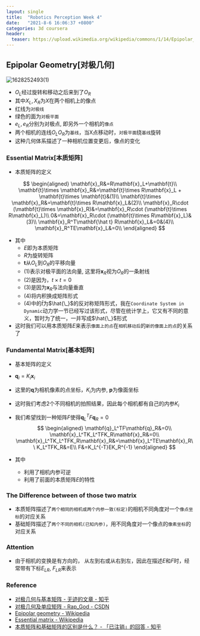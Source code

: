 ```yaml
---
layout: single
title:  "Robotics Perception Week 4"
date:   "2021-8-6 16:06:37 +0800"
categories: 3d coursera
header:
  teaser: https://upload.wikimedia.org/wikipedia/commons/1/14/Epipolar_geometry.svg
---
```


## Epipolar Geometry[对极几何]

<img src="https://upload.wikimedia.org/wikipedia/commons/1/14/Epipolar_geometry.svg" alt="1628252493(1)">

- $O_L$经过旋转和移动之后来到了$O_R$
- 其中$X_L,X_R$为$X$在两个相机上的像点
- 红线为`对极线`
- 绿色的面为`对极平面`
- $e_L, e_R$分别为对极点, 即另外一个相机的`像点`
- 两个相机的连线$O_LO_R$为`基线`，当X点移动时，`对极平面`绕`基线`旋转
- 这种几何体系描述了一种相机位置变更后，像点的变化

### Essential Matrix[本质矩阵]

- 本质矩阵的定义

$$
\begin{aligned}
    \mathbf{x}_R&=R\mathbf{x}_L+\mathbf{t}\\
    \mathbf{t}\times \mathbf{x}_R&=\mathbf{t}\times R\mathbf{x}_L + \mathbf{t}\times \mathbf{t}&(1)\\
    \mathbf{t}\times \mathbf{x}_R&=\mathbf{t}\times R\mathbf{x}_L&(2)\\
    \mathbf{x}_R\cdot (\mathbf{t}\times \mathbf{x}_R)&=\mathbf{x}_R\cdot (\mathbf{t}\times R\mathbf{x}_L)\\
    0&=\mathbf{x}_R\cdot (\mathbf{t}\times R\mathbf{x}_L)&(3)\\
    \mathbf{x}_R^T\mathbf{\hat t} R\mathbf{x}_L&=0&(4)\\
    \mathbf{x}_R^TE\mathbf{x}_L&=0\\
\end{aligned}
$$

- 其中
  - $E$即为本质矩阵
  - $R$为旋转矩阵
  - $\mathbf{t}$从$O_L$到$O_R$的平移向量
  - $(1)$表示对极平面的法向量, 这里将$\mathbf{x}_R$视为$O_R$的一条射线
  - $(2)$是因为，$t\times t=0$
  - $(3)$是因为$\mathbf{x}_R$与法向量垂直
  - $(4)$将内积换成矩阵形式
  - $(4)$中的$\hat t$为$\hat{\_}$的反对称矩阵形式，我在`Coordinate System in Dynamic`动力学一节已经写过该形式，尽管在统计学上，它又有不同的意义，暂时为了统一，一并写成$\hat{\_}$形式
- 这时我们可以用本质矩阵$E$来表示`像面上的点`在`相机移动后`的`新的像面上的点`的关系了

### Fundamental Matrix[基本矩阵]

- 基本矩阵的定义
- $\mathbf{q}_i=K_i\mathbf{x}_i$
- 这里的$\mathbf{q}$为相机像素的点坐标，$K_i$为内参, $\mathbf{p}$为像面坐标
- 这时我们考虑2个不同相机的拍照结果，因此每个相机都有自己的内参$K_i$
- 我们希望找到一种矩阵$F$使得$\mathbf{q}_L^TF\mathbf{q}_R=0$
$$
\begin{aligned}
    \mathbf{q}_L^TF\mathbf{q}_R&=0\\
    \mathbf{x}_L^TK_L^TFK_R\mathbf{x}_R&=0\\
    \mathbf{x}_L^TK_L^TFK_R\mathbf{x}_R&=\mathbf{x}_L^TE\mathbf{x}_R\\
    K_L^TFK_R&=E\\
    F&=K_L^{-T}EK_R^{-1}
\end{aligned}
$$

- 其中
  - 利用了相机内参可逆
  - 利用了前面的本质矩阵$E$的特性

### The Difference between of those two matrix

- 本质矩阵描述了`两个相同的相机或两个内参一致(标定)`的相机不同角度对一个`像点坐标`的对应关系
- 基础矩阵描述了`两个不同的相机(已知内参)`，用不同角度对一个像点的`像素坐标`的对应关系

### Attention

- 由于相机的变换是有方向的， 从左到右或从右到左，因此在描述$E$和$F$时，经常带有下标$E_{LR}$, $F_{LR}$来表示

### Reference

- [对极几何与基本矩阵 - 无迹的文章 - 知乎](https://zhuanlan.zhihu.com/p/33458436)
- [对极几何及单应矩阵 - Rap_God - CSDN](https://blog.csdn.net/u012936940/article/details/80723609)
- [Epipolar geometry - Wikipedia](https://en.wikipedia.org/wiki/Epipolar_geometry)
- [Essential matrix - Wikipedia](https://en.wikipedia.org/wiki/Essential_matrix)
- [本质矩阵和基础矩阵的区别是什么？ - 「已注销」的回答 - 知乎](https://www.zhihu.com/question/27581884/answer/466669565)
